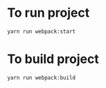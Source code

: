 # To run project

``` yarn run webpack:start ```

# To build project

``` yarn run webpack:build ```
